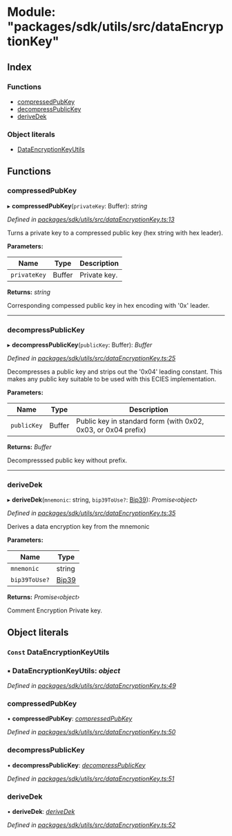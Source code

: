 # Module: "packages/sdk/utils/src/dataEncryptionKey"

## Index

### Functions

* [compressedPubKey](_packages_sdk_utils_src_dataencryptionkey_.md#compressedpubkey)
* [decompressPublicKey](_packages_sdk_utils_src_dataencryptionkey_.md#decompresspublickey)
* [deriveDek](_packages_sdk_utils_src_dataencryptionkey_.md#derivedek)

### Object literals

* [DataEncryptionKeyUtils](_packages_sdk_utils_src_dataencryptionkey_.md#const-dataencryptionkeyutils)

## Functions

###  compressedPubKey

▸ **compressedPubKey**(`privateKey`: Buffer): *string*

*Defined in [packages/sdk/utils/src/dataEncryptionKey.ts:13](https://github.com/celo-org/celo-monorepo/blob/master/packages/sdk/utils/src/dataEncryptionKey.ts#L13)*

Turns a private key to a compressed public key (hex string with hex leader).

**Parameters:**

Name | Type | Description |
------ | ------ | ------ |
`privateKey` | Buffer | Private key. |

**Returns:** *string*

Corresponding compessed public key in hex encoding with '0x' leader.

___

###  decompressPublicKey

▸ **decompressPublicKey**(`publicKey`: Buffer): *Buffer*

*Defined in [packages/sdk/utils/src/dataEncryptionKey.ts:25](https://github.com/celo-org/celo-monorepo/blob/master/packages/sdk/utils/src/dataEncryptionKey.ts#L25)*

Decompresses a public key and strips out the '0x04' leading constant. This makes
any public key suitable to be used with this ECIES implementation.

**Parameters:**

Name | Type | Description |
------ | ------ | ------ |
`publicKey` | Buffer | Public key in standard form (with 0x02, 0x03, or 0x04 prefix) |

**Returns:** *Buffer*

Decompresssed public key without prefix.

___

###  deriveDek

▸ **deriveDek**(`mnemonic`: string, `bip39ToUse?`: [Bip39](_packages_sdk_utils_src_account_.md#bip39)): *Promise‹object›*

*Defined in [packages/sdk/utils/src/dataEncryptionKey.ts:35](https://github.com/celo-org/celo-monorepo/blob/master/packages/sdk/utils/src/dataEncryptionKey.ts#L35)*

Derives a data encryption key from the mnemonic

**Parameters:**

Name | Type |
------ | ------ |
`mnemonic` | string |
`bip39ToUse?` | [Bip39](_packages_sdk_utils_src_account_.md#bip39) |

**Returns:** *Promise‹object›*

Comment Encryption Private key.

## Object literals

### `Const` DataEncryptionKeyUtils

### ▪ **DataEncryptionKeyUtils**: *object*

*Defined in [packages/sdk/utils/src/dataEncryptionKey.ts:49](https://github.com/celo-org/celo-monorepo/blob/master/packages/sdk/utils/src/dataEncryptionKey.ts#L49)*

###  compressedPubKey

• **compressedPubKey**: *[compressedPubKey](_packages_sdk_utils_src_dataencryptionkey_.md#compressedpubkey)*

*Defined in [packages/sdk/utils/src/dataEncryptionKey.ts:50](https://github.com/celo-org/celo-monorepo/blob/master/packages/sdk/utils/src/dataEncryptionKey.ts#L50)*

###  decompressPublicKey

• **decompressPublicKey**: *[decompressPublicKey](_packages_sdk_utils_src_dataencryptionkey_.md#decompresspublickey)*

*Defined in [packages/sdk/utils/src/dataEncryptionKey.ts:51](https://github.com/celo-org/celo-monorepo/blob/master/packages/sdk/utils/src/dataEncryptionKey.ts#L51)*

###  deriveDek

• **deriveDek**: *[deriveDek](_packages_sdk_utils_src_dataencryptionkey_.md#derivedek)*

*Defined in [packages/sdk/utils/src/dataEncryptionKey.ts:52](https://github.com/celo-org/celo-monorepo/blob/master/packages/sdk/utils/src/dataEncryptionKey.ts#L52)*
